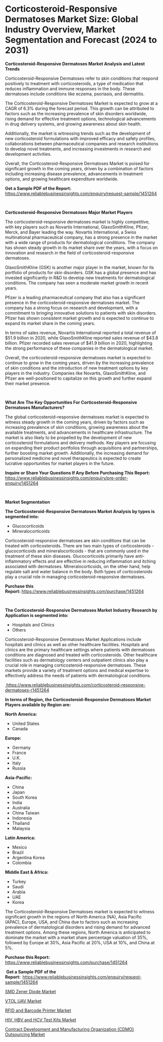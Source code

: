 <p><h1>Corticosteroid-Responsive Dermatoses Market Size: Global Industry Overview, Market Segmentation and Forecast (2024 to 2031)</h1></p><p><strong>Corticosteroid-Responsive Dermatoses Market Analysis and Latest Trends</strong></p>
<p><p>Corticosteroid-Responsive Dermatoses refer to skin conditions that respond positively to treatment with corticosteroids, a type of medication that reduces inflammation and immune responses in the body. These dermatoses include conditions like eczema, psoriasis, and dermatitis.</p><p>The Corticosteroid-Responsive Dermatoses Market is expected to grow at a CAGR of 6.3% during the forecast period. This growth can be attributed to factors such as the increasing prevalence of skin disorders worldwide, rising demand for effective treatment options, technological advancements in drug delivery systems, and growing awareness about skin health.</p><p>Additionally, the market is witnessing trends such as the development of new corticosteroid formulations with improved efficacy and safety profiles, collaborations between pharmaceutical companies and research institutions to develop novel treatments, and increasing investments in research and development activities.</p><p>Overall, the Corticosteroid-Responsive Dermatoses Market is poised for significant growth in the coming years, driven by a combination of factors including increasing disease prevalence, advancements in treatment options, and growing healthcare expenditure worldwide.</p></p>
<p><strong>Get a Sample PDF of the Report:&nbsp;</strong> <a href="https://www.reliablebusinessinsights.com/enquiry/request-sample/1451264">https://www.reliablebusinessinsights.com/enquiry/request-sample/1451264</a></p>
<p>&nbsp;</p>
<p><strong>Corticosteroid-Responsive Dermatoses Major Market Players</strong></p>
<p><p>The corticosteroid-responsive dermatoses market is highly competitive, with key players such as Novartis International, GlaxoSmithKline, Pfizer, Merck, and Bayer leading the way. Novartis International, a Swiss multinational pharmaceutical company, has a strong presence in the market with a wide range of products for dermatological conditions. The company has shown steady growth in its market share over the years, with a focus on innovation and research in the field of corticosteroid-responsive dermatoses.</p><p>GlaxoSmithKline (GSK) is another major player in the market, known for its portfolio of products for skin disorders. GSK has a global presence and has invested significantly in R&D to develop new treatments for dermatological conditions. The company has seen a moderate market growth in recent years.</p><p>Pfizer is a leading pharmaceutical company that also has a significant presence in the corticosteroid-responsive dermatoses market. The company has a strong focus on research and development, with a commitment to bringing innovative solutions to patients with skin disorders. Pfizer has shown consistent market growth and is expected to continue to expand its market share in the coming years.</p><p>In terms of sales revenue, Novartis International reported a total revenue of $51.9 billion in 2020, while GlaxoSmithKline reported sales revenue of $43.8 billion. Pfizer recorded sales revenue of $41.9 billion in 2020, highlighting the strong performance of these companies in the dermatological market.</p><p>Overall, the corticosteroid-responsive dermatoses market is expected to continue to grow in the coming years, driven by the increasing prevalence of skin conditions and the introduction of new treatment options by key players in the industry. Companies like Novartis, GlaxoSmithKline, and Pfizer are well-positioned to capitalize on this growth and further expand their market presence.</p></p>
<p>&nbsp;</p>
<p><strong>What Are The Key Opportunities For Corticosteroid-Responsive Dermatoses Manufacturers?</strong></p>
<p><p>The global corticosteroid-responsive dermatoses market is expected to witness steady growth in the coming years, driven by factors such as increasing prevalence of skin conditions, growing awareness about the available treatments, and advancements in healthcare infrastructure. The market is also likely to be propelled by the development of new corticosteroid formulations and delivery methods. Key players are focusing on expanding their product portfolios through acquisitions and partnerships, further boosting market growth. Additionally, the increasing demand for personalized medicine and novel therapeutics is expected to create lucrative opportunities for market players in the future.</p></p>
<p><strong>Inquire or Share Your Questions If Any Before Purchasing This Report:</strong> <a href="https://www.reliablebusinessinsights.com/enquiry/pre-order-enquiry/1451264">https://www.reliablebusinessinsights.com/enquiry/pre-order-enquiry/1451264</a></p>
<p>&nbsp;</p>
<p><strong>Market Segmentation</strong></p>
<p><strong>The Corticosteroid-Responsive Dermatoses Market Analysis by types is segmented into:</strong></p>
<p><ul><li>Glucocorticoids</li><li>Mineralocorticoids</li></ul></p>
<p><p>Corticosteroid-responsive dermatoses are skin conditions that can be treated with corticosteroids. There are two main types of corticosteroids - glucocorticoids and mineralocorticoids - that are commonly used in the treatment of these skin diseases. Glucocorticoids primarily have anti-inflammatory effects and are effective in reducing inflammation and itching associated with dermatoses. Mineralocorticoids, on the other hand, help regulate salt and water balance in the body. Both types of corticosteroids play a crucial role in managing corticosteroid-responsive dermatoses.</p></p>
<p><strong>Purchase this Report:&nbsp;</strong><a href="https://www.reliablebusinessinsights.com/purchase/1451264">https://www.reliablebusinessinsights.com/purchase/1451264</a></p>
<p>&nbsp;</p>
<p><strong>The Corticosteroid-Responsive Dermatoses Market Industry Research by Application is segmented into:</strong></p>
<p><ul><li>Hospitals and Clinics</li><li>Others</li></ul></p>
<p><p>Corticosteroid-Responsive Dermatoses Market Applications include hospitals and clinics as well as other healthcare facilities. Hospitals and clinics are the primary healthcare settings where patients with dermatoses conditions are diagnosed and treated with corticosteroids. Other healthcare facilities such as dermatology centers and outpatient clinics also play a crucial role in managing corticosteroid-responsive dermatoses. These markets provide a variety of treatment options and medical expertise to effectively address the needs of patients with dermatological conditions.</p></p>
<p><a href="https://www.reliablebusinessinsights.com/corticosteroid-responsive-dermatoses-r1451264">&nbsp;https://www.reliablebusinessinsights.com/corticosteroid-responsive-dermatoses-r1451264</a></p>
<p><strong>In terms of Region, the Corticosteroid-Responsive Dermatoses Market Players available by Region are:</strong></p>
<p>
    <p> <strong> North America: </strong>
        <ul>
            <li>United States</li>
            <li>Canada</li>
        </ul>
        </p> 
    <p> <strong> Europe: </strong>
        <ul>
            <li>Germany</li>
            <li>France</li>
            <li>U.K.</li>
            <li>Italy</li>
            <li>Russia</li>
        </ul>
        </p> 
    <p> <strong> Asia-Pacific: </strong>
        <ul>
            <li>China</li>
            <li>Japan</li>
            <li>South Korea</li>
            <li>India</li>
            <li>Australia</li>
            <li>China Taiwan</li>
            <li>Indonesia</li>
            <li>Thailand</li>
            <li>Malaysia</li>
        </ul>
        </p> 
    <p> <strong> Latin America: </strong>
        <ul>
            <li>Mexico</li>
            <li>Brazil</li>
            <li>Argentina Korea</li>
            <li>Colombia</li>
        </ul>
        </p> 
    <p> <strong> Middle East & Africa: </strong>
        <ul>
            <li>Turkey</li>
            <li>Saudi</li>
            <li>Arabia</li>
            <li>UAE</li>
            <li>Korea</li>
        </ul>
    </p>
    </p>
<p><p>The Corticosteroid-Responsive Dermatoses market is expected to witness significant growth in the regions of North America (NA), Asia Pacific (APAC), Europe, USA, and China due to factors such as increasing prevalence of dermatological disorders and rising demand for advanced treatment options. Among these regions, North America is anticipated to dominate the market with a market share percentage valuation of 35%, followed by Europe at 30%, Asia Pacific at 20%, USA at 10%, and China at 5%.</p></p>
<p><strong>Purchase this Report: </strong><a href="https://www.reliablebusinessinsights.com/purchase/1451264">https://www.reliablebusinessinsights.com/purchase/1451264</a></p>
<p>&nbsp;<strong>Get a Sample PDF of the Report:&nbsp;&nbsp;</strong><a href="https://www.reliablebusinessinsights.com/enquiry/request-sample/1451264">https://www.reliablebusinessinsights.com/enquiry/request-sample/1451264</a></p>
<p><strong></strong></p>
<p><p><a href="https://medium.com/@amyjacobi/smd-zener-diode-industry-analysis-report-its-market-size-growing-with-a-cagr-of-10-8-b663de165cce">SMD Zener Diode Market</a></p><p><a href="https://medium.com/@eltaoberts/vtol-uav-market-size-share-analysis-growth-trends-forecasts-2024-2031-bc2623932b56">VTOL UAV Market</a></p><p><a href="https://medium.com/@garyshaw626/rfid-and-barcode-printer-market-size-share-trends-analysis-report-by-end-use-2e5c6fd4c1c3">RFID and Barcode Printer Market</a></p><p><a href="https://github.com/goodweq44/Market-Research-Report-List-1/blob/main/hiv-hbv-and-hcv-test-kits-market.md">HIV, HBV and HCV Test Kits Market</a></p><p><a href="https://github.com/MaraKoelpin2023/Market-Research-Report-List-2/blob/main/contract-development-and-manufacturing-organization-cdmo-outsourcing-market.md">Contract Development and Manufacturing Organization (CDMO) Outsourcing Market</a></p></p>